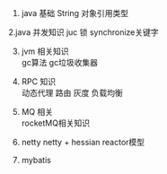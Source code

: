 
1. java 基础
  String
  对象引用类型

2.java 并发知识
      juc   锁 synchronize关键字   

3. jvm 相关知识   
   gc算法    gc垃圾收集器

4. RPC 知识   
   动态代理  路由  灰度  负载均衡

5. MQ 相关  
   rocketMQ相关知识

6. netty
   netty + hessian 
   reactor模型

7. mybatis
   
